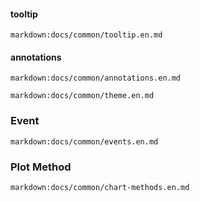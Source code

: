 #### tooltip

`markdown:docs/common/tooltip.en.md`

#### annotations

`markdown:docs/common/annotations.en.md`



`markdown:docs/common/theme.en.md`

### Event

`markdown:docs/common/events.en.md`

### Plot Method

`markdown:docs/common/chart-methods.en.md`
